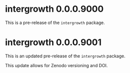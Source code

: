 # intergrowth 0.0.0.9000

This is a pre-release of the `intergrowth` package.

# intergrowth 0.0.0.9001

This is an updated pre-release of the `intergrowth` package.

This update allows for Zenodo versioning and DOI.

